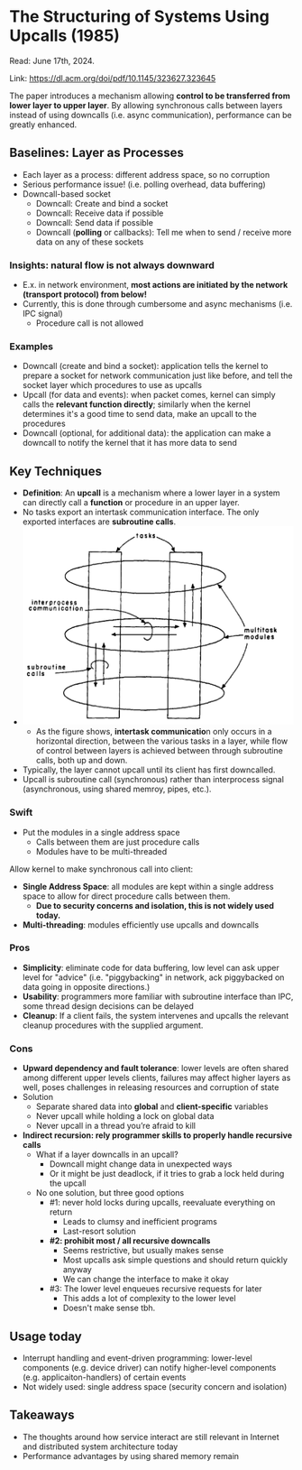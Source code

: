 # The Structuring of Systems Using Upcalls (1985)

Read: June 17th, 2024.

Link: https://dl.acm.org/doi/pdf/10.1145/323627.323645

The paper introduces a mechanism allowing **control to be transferred from lower layer to upper layer**. By allowing synchronous calls between layers instead of using downcalls (i.e. async communication), performance can be greatly enhanced. 

## Baselines: Layer as Processes
* Each layer as a process: different address space, so no corruption
* Serious performance issue! (i.e. polling overhead, data buffering)
* Downcall-based socket 
    * Downcall: Create and bind a socket
    * Downcall: Receive data if possible
    * Downcall: Send data if possible
    * Downcall (**polling** or callbacks): Tell me when to send / receive more data on any of these sockets

### Insights: natural flow is not always downward

* E.x. in network environment, **most actions are initiated by the network (transport protocol) from below!**
* Currently, this is done through cumbersome and async mechanisms (i.e. IPC signal)
    * Procedure call is not allowed

### Examples 
* Downcall (create and bind a socket): application tells the kernel to prepare a socket for network communication just like before, and tell the socket layer which procedures to use as upcalls
* Upcall (for data and events): when packet comes, kernel can simply calls the **relevant function directly**; similarly when the kernel determines it's a good time to send data, make an upcall to the procedures
* Downcall (optional, for additional data): the application can make a downcall to notify the kernel that it has more data to send
   
## Key Techniques 
* **Definition**: An **upcall** is a mechanism where a lower layer in a system can directly call a **function** or procedure in an upper layer.
* No tasks export an intertask communication interface. The only exported interfaces are **subroutine calls**.
* ![alt text](images/21-upcall/diagram.png)
  * As the figure shows, **intertask communicatio**n only occurs in a horizontal direction, between the various tasks in a layer, while flow of control between layers is achieved between through subroutine calls, both up and down.
* Typically, the layer cannot upcall until its client has first downcalled. 
* Upcall is subroutine call (synchronous) rather than interprocess signal (asynchronous, using shared memroy, pipes, etc.). 

### Swift

* Put the modules in a single address space 
    * Calls between them are just procedure calls 
    * Modules have to be multi-threaded

Allow kernel to make synchronous call into client: 
* **Single Address Space**: all modules are kept within a single address space to allow for direct procedure calls between them.
   * **Due to security concerns and isolation, this is not widely used today.**
* **Multi-threading**: modules efficiently use upcalls and downcalls

### Pros
* **Simplicity**: eliminate code for data buffering, low level can ask upper level for "advice" (i.e. "piggybacking" in network, ack piggybacked on data going in opposite directions.) 
* **Usability**: programmers more familiar with subroutine interface than IPC, some thread design decisions can be delayed
* **Cleanup**: If a client fails, the system intervenes and upcalls the relevant cleanup procedures with the supplied argument. 

### Cons
* **Upward dependency and fault tolerance**: lower levels are often shared among different upper levels clients, failures may affect higher layers as well, poses challenges in releasing resources and corruption of state
* Solution
    * Separate shared data into **global** and **client-specific** variables 
    * Never upcall while holding a lock on global data
    * Never upcall in a thread you’re afraid to kill
* **Indirect recursion: rely programmer skills to properly handle recursive calls** 
    * What if a layer downcalls in an upcall? 
        * Downcall might change data in unexpected ways
        * Or it might be just deadlock, if it tries to grab a lock held during the upcall 
    * No one solution, but three good options 
        * #1: never hold locks during upcalls, reevaluate everything on return
            * Leads to clumsy and inefficient programs
            * Last-resort solution
        * **#2: prohibit most / all recursive downcalls**
            * Seems restrictive, but usually makes sense
            * Most upcalls ask simple questions and should return quickly anyway
            * We can change the interface to make it okay
        * #3: The lower level enqueues recursive requests for later
            * This adds a lot of complexity to the lower level
            * Doesn't make sense tbh. 

## Usage today 
* Interrupt handling and event-driven programming: lower-level components (e.g. device driver) can notify higher-level components (e.g. applicaiton-handlers) of certain events
* Not widely used: single address space (security concern and isolation) 

## Takeaways

* The thoughts around how service interact are still relevant in Internet and distributed system architecture today
* Performance advantages by using shared memory remain
